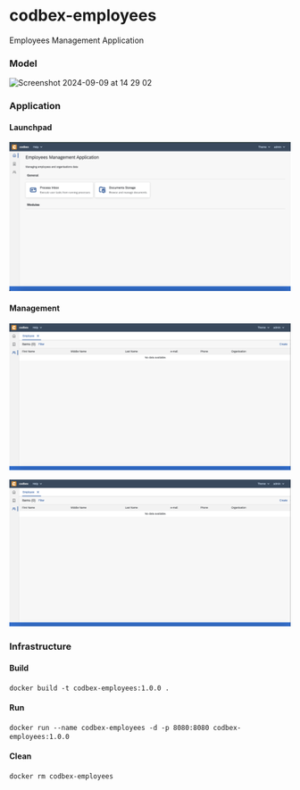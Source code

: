 # codbex-employees
Employees Management Application

### Model

<img width="842" alt="Screenshot 2024-09-09 at 14 29 02" src="https://github.com/user-attachments/assets/cc612704-e7ff-4e4b-a4f1-b1dc6f51821b">

### Application

#### Launchpad

![launchpad](images/employees-launchpad.png)

#### Management

![management](images/employees-management.png)

![organisation-management](images/employees-management.png)

### Infrastructure

#### Build

	docker build -t codbex-employees:1.0.0 .

#### Run

	docker run --name codbex-employees -d -p 8080:8080 codbex-employees:1.0.0

#### Clean

	docker rm codbex-employees
